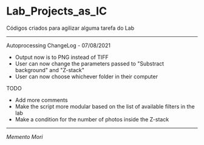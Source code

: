 # Lab_Projects_as_IC

Códigos criados para agilizar alguma tarefa do Lab

-------------------------------------------------------------------------------------

Autoprocessing ChangeLog - 07/08/2021

 - Output now is to PNG instead of TIFF
 - User can now change the parameters passed to "Substract background" and "Z-stack"
 - User can now choose whichever folder in their computer

TODO

 - Add more comments
 - Make the script more modular based on the list of available filters in the lab
 - Make a condition for the number of photos inside the Z-stack

-------------------------------------------------------------------------------------



_Memento Mori_
